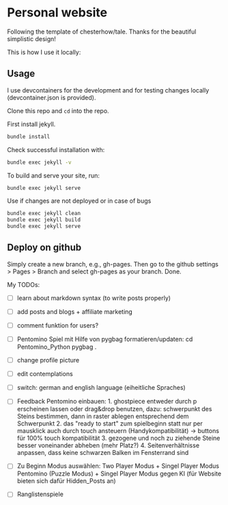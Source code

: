 # Personal website

Following the template of chesterhow/tale. Thanks for the beautiful simplistic design! 

This is how I use it locally:

## Usage

I use devcontainers for the development and for testing changes locally (devcontainer.json is provided).

Clone this repo and ```cd``` into the repo.

First install jekyll.
```bash
bundle install
```

Check successful installation with:
```bash
bundle exec jekyll -v
```

To build and serve your site, run:

```bash
bundle exec jekyll serve
```

Use if changes are not deployed or in case of bugs
```bash
bundle exec jekyll clean
bundle exec jekyll build
bundle exec jekyll serve
```

## Deploy on github

Simply create a new branch, e.g., gh-pages. Then go to the github settings > Pages > Branch and select gh-pages as your branch. Done.



My TODOs:

- [ ] learn about markdown syntax (to write posts properly)
- [ ] add posts and blogs + affiliate marketing
- [ ] comment funktion for users? 
- [ ] Pentomino Spiel mit Hilfe von pygbag formatieren/updaten: cd Pentomino_Python pygbag . 
- [ ] change profile picture 
- [ ] edit contemplations
- [ ] switch: german and english language (eiheitliche Spraches)

- [ ] Feedback Pentomino einbauen: 
        1. ghostpiece entweder durch p erscheinen lassen oder drag&drop benutzen, dazu: schwerpunkt des Steins bestimmen, dann in raster ablegen entsprechend dem Schwerpunkt
        2. das "ready to start" zum spielbeginn statt nur per mausklick auch durch touch ansteuern (Handykompatibilität) -> buttons für 100% touch kompatibilität 
        3. gezogene und noch zu ziehende Steine besser voneinander abheben (mehr Platz?)
        4. Seitenverhältnisse anpassen, dass keine schwarzen Balken im Fensterrand sind

- [ ] Zu Beginn Modus auswählen: Two Player Modus + Singel Player Modus Pentomino (Puzzle Modus) + Singel Player Modus gegen KI (für Website bieten sich dafür Hidden_Posts an) 
- [ ] Ranglistenspiele 